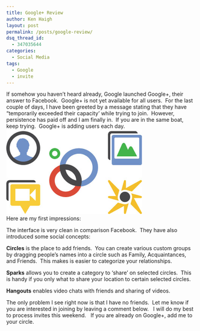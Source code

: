 ```yaml
---
title: Google+ Review
author: Ken Haigh
layout: post
permalink: /posts/google-review/
dsq_thread_id:
  - 347035644
categories:
  - Social Media
tags:
  - Google
  - invite
---
```

If somehow you haven&#8217;t heard already, Google launched Google+, their answer to Facebook.  Google+ is not yet available for all users.  For the last couple of days, I have been greeted by a message stating that they have &#8220;temporarily exceeded their capacity&#8217; while trying to join.  However, persistence has paid off and I am finally in.  If you are in the same boat, keep trying.  Google+ is adding users each day.  
<img src="/wp-content/uploads/2011/07/google-plus-icons-360.jpg" alt="" title="google-plus-icons-360" width="360" height="225" class="alignnone size-full wp-image-287" />  
Here are my first impressions:

<!--more-->

The interface is very clean in comparison Facebook.  They have also introduced some social concepts:

**Circles** is the place to add friends.  You can create various custom groups by dragging people&#8217;s names into a circle such as Family, Acquaintances, and Friends.  This makes is easier to categorize your relationships.

**Sparks** allows you to create a category to &#8216;share&#8217; on selected circles.  This is handy if you only what to share your location to certain selected circles.

**Hangouts** enables video chats with friends and sharing of videos.

The only problem I see right now is that I have no friends.  Let me know if you are interested in joining by leaving a comment below.   I will do my best to process invites this weekend.   If you are already on Google+, add me to your circle.

&nbsp;

<!-- Start Shareaholic Recommendations Automatic -->

<!-- End Shareaholic Recommendations Automatic -->
